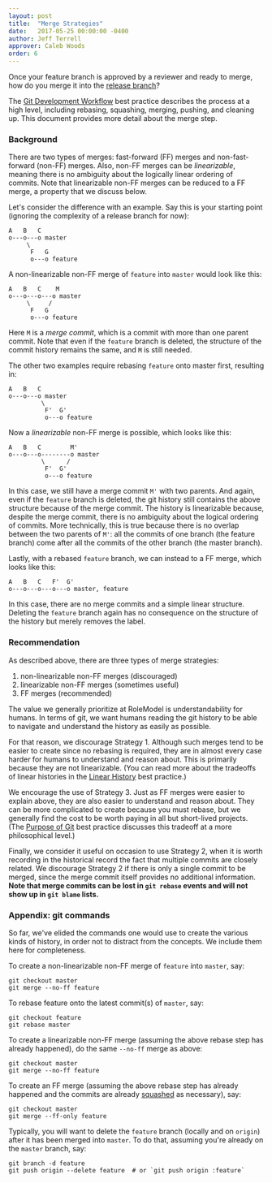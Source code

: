 ```yaml
---
layout: post
title:  "Merge Strategies"
date:   2017-05-25 00:00:00 -0400
author: Jeff Terrell
approver: Caleb Woods
order: 6
---
```


Once your feature branch is approved by a reviewer and ready to merge, how do
you merge it into the [release branch](release-branching)?

The [Git Development Workflow](development-workflow) best practice
describes the process at a high level, including rebasing, squashing, merging,
pushing, and cleaning up. This document provides more detail about the merge
step.

### Background

There are two types of merges: fast-forward (FF) merges and non-fast-forward
(non-FF) merges. Also, non-FF merges can be _linearizable_, meaning there is no
ambiguity about the logically linear ordering of commits. Note that linearizable
non-FF merges can be reduced to a FF merge, a property that we discuss below.

Let's consider the difference with an example. Say this is your starting point
(ignoring the complexity of a release branch for now):

```
A   B   C
o---o---o master
     \
      F   G
      o---o feature
```

A non-linearizable non-FF merge of `feature` into `master` would look like this:

```
A   B   C    M
o---o---o---o master
     \     /
      F   G
      o---o feature
```

Here `M` is a _merge commit_, which is a commit with more than one parent
commit. Note that even if the `feature` branch is deleted, the structure of the
commit history remains the same, and `M` is still needed.

The other two examples require rebasing `feature` onto master first, resulting
in:

```
A   B   C
o---o---o master
         \
          F'  G'
          o---o feature
```

Now a _linearizable_ non-FF merge is possible, which looks like this:

```
A   B   C        M'
o---o---o--------o master
         \      /
          F'  G'
          o---o feature
```

In this case, we still have a merge commit `M'` with two parents. And again,
even if the `feature` branch is deleted, the git history still contains the
above structure because of the merge commit. The history is linearizable
because, despite the merge commit, there is no ambiguity about the logical
ordering of commits. More technically, this is true because there is no overlap
between the two parents of `M'`: all the commits of one branch (the feature
branch) come after all the commits of the other branch (the master branch).

Lastly, with a rebased `feature` branch, we can instead to a FF merge, which
looks like this:

```
A   B   C   F'  G'
o---o---o---o---o master, feature
```

In this case, there are no merge commits and a simple linear structure. Deleting
the `feature` branch again has no consequence on the structure of the history
but merely removes the label.

### Recommendation

As described above, there are three types of merge strategies:

1. non-linearizable non-FF merges (discouraged)
2. linearizable non-FF merges (sometimes useful)
3. FF merges (recommended)

The value we generally prioritize at RoleModel is understandability for humans.
In terms of git, we want humans reading the git history to be able to navigate
and understand the history as easily as possible.

For that reason, we discourage Strategy 1. Although such merges tend to be
easier to create since no rebasing is required, they are in almost every case
harder for humans to understand and reason about. This is primarily because they
are not linearizable. (You can read more about the tradeoffs of linear histories
in the [Linear History](linear-history) best practice.)

We encourage the use of Strategy 3. Just as FF merges were easier to explain
above, they are also easier to understand and reason about. They can be more
complicated to create because you must rebase, but we generally find the cost to
be worth paying in all but short-lived projects.
(The [Purpose of Git](purpose-of-git) best practice discusses this
tradeoff at a more philosophical level.)

Finally, we consider it useful on occasion to use Strategy 2, when it is worth
recording in the historical record the fact that multiple commits are closely
related. We discourage Strategy 2 if there is only a single commit to be merged,
since the merge commit itself provides no additional information. **Note that
merge commits can be lost in `git rebase` events and will not show up in `git
blame` lists.**

### Appendix: git commands

So far, we've elided the commands one would use to create the various kinds of
history, in order not to distract from the concepts. We include them here for
completeness.

To create a non-linearizable non-FF merge of `feature` into `master`, say:

```
git checkout master
git merge --no-ff feature
```

To rebase feature onto the latest commit(s) of `master`, say:

```
git checkout feature
git rebase master
```

To create a linearizable non-FF merge (assuming the above rebase step has
already happened), do the same `--no-ff` merge as above:

```
git checkout master
git merge --no-ff feature
```

To create an FF merge (assuming the above rebase step has already happened and
the commits are already [squashed](squashing) as necessary), say:

```
git checkout master
git merge --ff-only feature
```

Typically, you will want to delete the `feature` branch (locally and on
`origin`) after it has been merged into `master`. To do that, assuming you're
already on the `master` branch, say:

```
git branch -d feature
git push origin --delete feature  # or `git push origin :feature`
```
